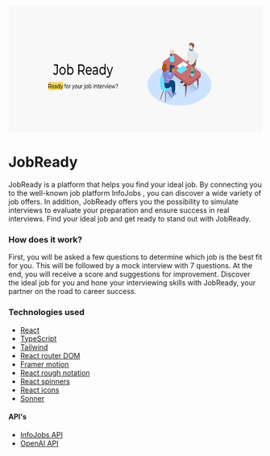 <p align="center">
  <img src="./docs/img/image.jpg" height="250px"/>
</p>

# JobReady

JobReady is a platform that helps you find your ideal job. By connecting you to the well-known job platform InfoJobs , you can discover a wide variety of job offers. In addition, JobReady offers you the possibility to simulate interviews to evaluate your preparation and ensure success in real interviews. Find your ideal job and get ready to stand out with JobReady.

### How does it work?

First, you will be asked a few questions to determine which job is the best fit for you. This will be followed by a mock interview with 7 questions. At the end, you will receive a score and suggestions for improvement. Discover the ideal job for you and hone your interviewing skills with JobReady, your partner on the road to career success.

### Technologies used

- [React](https://react.dev/)
- [TypeScript](https://www.typescriptlang.org/)
- [Tailwind](https://tailwindcss.com/)
- [React router DOM](https://reactrouter.com/)
- [Framer motion](https://www.framer.com/)
- [React rough notation](https://roughnotation.com/)
- [React spinners](https://www.npmjs.com/package/react-spinners)
- [React icons](https://react-icons.github.io/react-icons)
- [Sonner](https://sonner.emilkowal.ski/)

#### API's

- [InfoJobs API](https://developer.infojobs.net/)
- [OpenAI API](https://platform.openai.com/)
